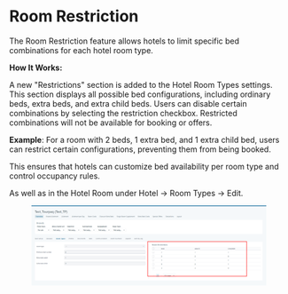 # Room Restriction

The Room Restriction feature allows hotels to limit specific bed combinations for each hotel room type.

**How It Works:**

A new "Restrictions" section is added to the Hotel Room Types settings. This section displays all possible bed configurations, including ordinary beds, extra beds, and extra child beds. Users can disable certain combinations by selecting the restriction checkbox. Restricted combinations will not be available for booking or offers.&#x20;

**Example**: For a room with 2 beds, 1 extra bed, and 1 extra child bed, users can restrict certain configurations, preventing them from being booked.

This ensures that hotels can customize bed availability per room type and control occupancy rules.

As well as in the Hotel Room under Hotel → Room Types → Edit.

<figure><img src="../../../.gitbook/assets/image (3) (2) (1) (1).png" alt=""><figcaption></figcaption></figure>
